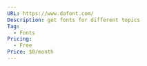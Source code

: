 ```yaml
---
URL: https://www.dafont.com/
Description: get fonts for different topics
Tag:
  - Fonts
Pricing:
  - Free
Price: $0/month
---
```

